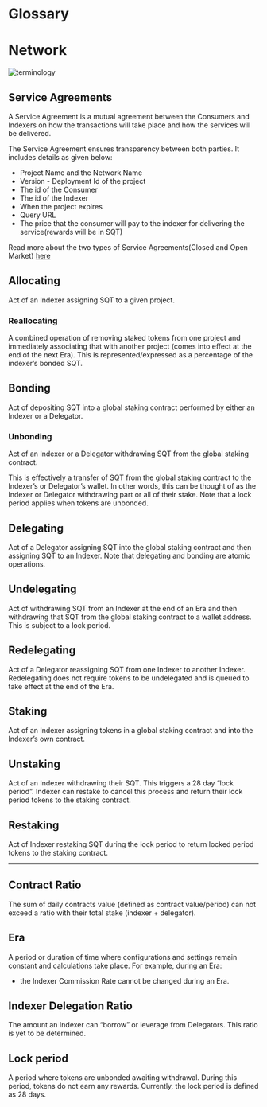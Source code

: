 # Glossary

# Network

![terminology](/assets/img/glossary/terminology.png)

## **Service Agreements**

A Service Agreement is a mutual agreement between the Consumers and Indexers on how the transactions will take place and how the services will be delivered.

The Service Agreement ensures transparency between both parties. It includes details as given below:

- Project Name and the Network Name
- Version - Deployment Id of the project
- The id of the Consumer
- The id of the Indexer
- When the project expires
- Query URL
- The price that the consumer will pay to the indexer for delivering the service(rewards will be in SQT)

Read more about the two types of Service Agreements(Closed and Open Market) [here](../subquery_network/introduction/payment-methods.md)

## **Allocating**

Act of an Indexer assigning SQT to a given project.

### **Reallocating**

A combined operation of removing staked tokens from one project and immediately associating that with another project (comes into effect at the end of the next Era). This is represented/expressed as a percentage of the indexer’s bonded SQT.

## **Bonding**

Act of depositing SQT into a global staking contract performed by either an Indexer or a Delegator.

### **Unbonding**

Act of an Indexer or a Delegator withdrawing SQT from the global staking contract.

This is effectively a transfer of SQT from the global staking contract to the Indexer’s or Delegator’s wallet. In other words, this can be thought of as the Indexer or Delegator withdrawing part or all of their stake. Note that a lock period applies when tokens are unbonded.

## **Delegating**

Act of a Delegator assigning SQT into the global staking contract and then assigning SQT to an Indexer. Note that delegating and bonding are atomic operations.

## **Undelegating**

Act of withdrawing SQT from an Indexer at the end of an Era and then withdrawing that SQT from the global staking contract to a wallet address. This is subject to a lock period.

## **Redelegating**

Act of a Delegator reassigning SQT from one Indexer to another Indexer. Redelegating does not require tokens to be undelegated and is queued to take effect at the end of the Era.

## **Staking**

Act of an Indexer assigning tokens in a global staking contract and into the Indexer’s own contract.

## **Unstaking**

Act of an Indexer withdrawing their SQT. This triggers a 28 day “lock period”. Indexer can restake to cancel this process and return their lock period tokens to the staking contract.

## **Restaking**

Act of Indexer restaking SQT during the lock period to return locked period tokens to the staking contract.

---

## **Contract Ratio**

The sum of daily contracts value (defined as contract value/period) can not exceed a ratio with their total stake (indexer + delegator).

## **Era**

A period or duration of time where configurations and settings remain constant and calculations take place. For example, during an Era:

- the Indexer Commission Rate cannot be changed during an Era.

## **Indexer Delegation Ratio**

The amount an Indexer can “borrow” or leverage from Delegators. This ratio is yet to be determined.

## **Lock period**

A period where tokens are unbonded awaiting withdrawal. During this period, tokens do not earn any rewards. Currently, the lock period is defined as 28 days.
